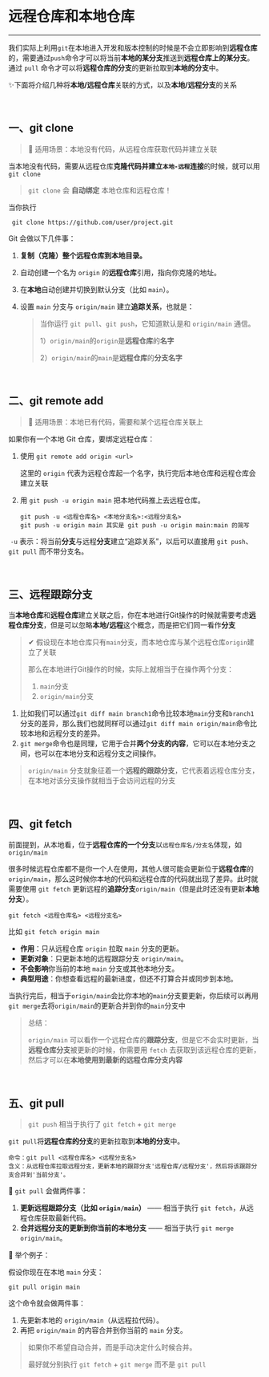 # 远程仓库和本地仓库

---

我们实际上利用`git`在本地进入开发和版本控制的时候是不会立即影响到**远程仓库**的，需要通过`push`命令才可以将当前**本地的某分支**推送到**远程仓库上的某分支**。通过 `pull` 命令才可以将**远程仓库的分支**的更新拉取到**本地的分支**中。

✨下面将介绍几种将**本地/远程仓库**关联的方式，以及**本地/远程分支**的关系

<br>

## 一、git clone

> 📢 适用场景：本地没有代码，从远程仓库获取代码并建立关联

当本地没有代码，需要从远程仓库**克隆代码并建立`本地-远程`连接**的时候，就可以用`git clone`

>  `git clone` 会 **自动绑定** 本地仓库和远程仓库！

当你执行

```
 git clone https://github.com/user/project.git
```

Git 会做以下几件事：

1. **复制（克隆）**整个远程仓库到本地目录**。**

2. 自动创建一个名为 `origin` 的**远程仓库**引用，指向你克隆的地址。

3. 在**本地**自动创建并切换到默认分支（比如 `main`）。

4. 设置 `main` 分支与 `origin/main` 建立**追踪关系**，也就是：

   > 当你运行 `git pull`、`git push`，它知道默认是和 `origin/main` 通信。
   >
   > 1）`origin/main`的`origin`是**远程仓库**的**名字**
   >
   > 2）`origin/main`的`main`是**远程仓库**的**分支名字**

<br>

## 二、git remote add

> 📢 适用场景：本地已有代码，需要和某个远程仓库关联上

如果你有一个本地 Git 仓库，要绑定远程仓库：

1. 使用 `git remote add origin <url>`

   这里的 `origin` 代表为远程仓库起一个名字，执行完后本地仓库和远程仓库会建立关联

2. 用 `git push -u origin main` 把本地代码推上去远程仓库。

   ```
   git push -u <远程仓库名> <本地分支名>:<远程分支名>
   git push -u origin main 其实是 git push -u origin main:main 的简写
   ```

​	`-u` 表示：将当前**分支**与远程**分支**建立“追踪关系”，以后可以直接用 `git push`、`git pull` 而不带分支名。

<br>

## 三、远程跟踪分支

当**本地仓库**和**远程仓库**建立关联之后，你在本地进行Git操作的时候就需要考虑**远程仓库分支**，但是可以忽略**本地/远程**这个概念，而是把它们同一看作**分支**

> ✔ 假设现在本地仓库只有`main`分支，而本地仓库与某个远程仓库`origin`建立了关联
>
> 那么在本地进行Git操作的时候，实际上就相当于在操作两个分支：
>
> 1. `main`分支
> 2. `origin/main`分支

1. 比如我们可以通过`git diff main branch1`命令比较本地`main`分支和`branch1`分支的差异，那么我们也就同样可以通过`git diff main origin/main`命令比较本地和远程分支的差异。
2. `git merge`命令也是同理，它用于合并**两个分支的内容**，它可以在本地分支之间，也可以在本地分支和远程分支之间操作。

> `origin/main` 分支就象征着一个**远程的跟踪分支**，它代表着远程仓库分支，在本地对该分支操作就相当于会访问远程的分支

<br>

## 四、git fetch

前面提到，从本地看，位于**远程仓库的一个分支**以`远程仓库名/分支名`体现，如 `origin/main`

很多时候远程仓库都不是你一个人在使用，其他人很可能会更新位于**远程仓库**的`origin/main`，那么这时候你本地的代码和远程仓库的代码就出现了差异。此时就需要使用 `git fetch` 更新远程的**追踪分支**`origin/main`（但是此时还没有更新**本地分支**）。

```
git fetch <远程仓库名> <远程分支名>
```

比如 `git fetch origin main`

- **作用**：只从远程仓库 `origin` 拉取 `main` 分支的更新。
- **更新对象**：只更新本地的远程跟踪分支 `origin/main`。
- **不会影响**你当前的本地 `main` 分支或其他本地分支。
- **典型用途**：你想查看远程的最新进度，但还不打算合并或同步到本地。

当执行完后，相当于`origin/main`会比你本地的`main`分支要更新，你后续可以再用`git merge`去将`origin/main`的更新合并到你的`main`分支中

> 总结：
>
> `origin/main` 可以看作一个远程仓库的**跟踪分支**，但是它不会实时更新，当**远程仓库分支**被更新的时候，你需要用 `fetch` 去获取到该远程仓库的更新，然后才可以在**本地使用到最新的远程仓库分支内容**

<br>

## 五、git pull

> `git push` 相当于执行了 `git fetch` + `git merge`

`git pull`将**远程仓库的分支**的更新拉取到**本地的分支**中。

```
命令：git pull <远程仓库名> <远程分支名>
含义：从远程仓库拉取远程分支，更新本地的跟踪分支'远程仓库/远程分支'，然后将该跟踪分支合并到'当前分支'。
```

🔄 `git pull` 会做两件事：

1. **更新远程跟踪分支（比如 `origin/main`）** —— 相当于执行 `git fetch`，从远程仓库获取最新代码。
2. **合并远程分支的更新到你当前的本地分支** —— 相当于执行 `git merge origin/main`。

🌟 举个例子：

假设你现在在本地 `main` 分支：

```
git pull origin main
```

这个命令就会做两件事：

1. 先更新本地的 `origin/main`（从远程拉代码）。
2. 再把 `origin/main` 的内容合并到你当前的 `main` 分支。

> 如果你不希望自动合并，而是手动决定什么时候合并。
>
> 最好就分别执行 `git fetch` + `git merge` 而不是 `git pull`
